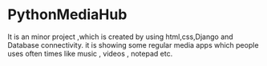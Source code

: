 # PythonMediaHub
It is an minor project ,which is created by using html,css,Django and Database connectivity. it is showing some regular media apps which people uses often times like music , videos , notepad etc.
